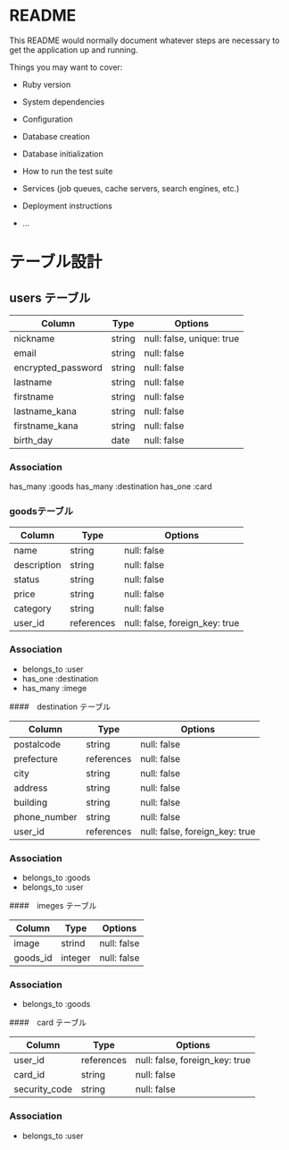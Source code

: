 # README

This README would normally document whatever steps are necessary to get the
application up and running.

Things you may want to cover:

* Ruby version

* System dependencies

* Configuration

* Database creation

* Database initialization

* How to run the test suite

* Services (job queues, cache servers, search engines, etc.)

* Deployment instructions

* ...

# テーブル設計

## users テーブル

| Column             | Type       | Options                   |
| ------------------ | ------     | -----------               |
| nickname           | string     | null: false, unique: true | ユニーク制約
| email              | string     | null: false               | ユニーク制約
| encrypted_password | string     | null: false               |
| lastname           | string     | null: false               |
| firstname          | string     | null: false               |
| lastname_kana      | string     | null: false               |
| firstname_kana     | string     | null: false               |
| birth_day          | date       | null: false               |

### Association
has_many :goods
has_many :destination
has_one :card


### goodsテーブル

| Column             | Type     | Options                        |
| ------------------ | ------   | -----------                    |
| name               | string   | null: false                    | 
| description        | string   | null: false                    | 
| status             | string   | null: false                    |
| price              | string   | null: false                    |
| category           | string   | null: false                    |
| user_id            |references| null: false, foreign_key: true | 外部キー


### Association

- belongs_to :user
- has_one :destination
- has_many :imege


####　destination テーブル

| Column      | Type       | Options                        |
|-------------|------------|--------------------------------|
| postalcode  | string     | null: false                    |
| prefecture  | references | null: false                    |
| city        | string     | null: false                    |
| address     | string     | null: false                    |
| building    | string     | null: false                    |
| phone_number| string     | null: false                    |
| user_id     | references | null: false, foreign_key: true |

 
### Association

- belongs_to :goods
- belongs_to :user

####　imeges テーブル

|Column         |Type        |Options                         |
|---------------|------------|--------------------------------|
| image         | strind     | null: false                    |
| goods_id      | integer    | null: false                    |


### Association

- belongs_to :goods





####　card テーブル

|Column         |Type        |Options                         |
|---------------|------------|--------------------------------|
| user_id       | references | null: false, foreign_key: true |
| card_id       | string     | null: false                    |
| security_code | string     | null: false                    |

### Association

- belongs_to :user